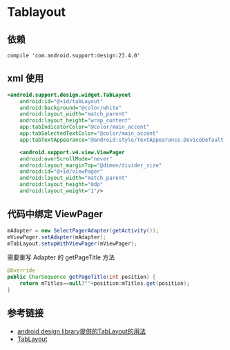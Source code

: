 # Tablayout

## 依赖
```
compile 'com.android.support:design:23.4.0'
```
## xml 使用
```xml
<android.support.design.widget.TabLayout
    android:id="@+id/tabLayout"
    android:background="@color/white"
    android:layout_width="match_parent"
    android:layout_height="wrap_content"
    app:tabIndicatorColor="@color/main_accent"
    app:tabSelectedTextColor="@color/main_accent"
    app:tabTextAppearance="@android:style/TextAppearance.DeviceDefault.Small"/>

    <android.support.v4.view.ViewPager
    android:overScrollMode="never"
    android:layout_marginTop="@dimen/divider_size"
    android:id="@+id/viewPager"
    android:layout_width="match_parent"
    android:layout_height="0dp"
    android:layout_weight="1"/>
```
## 代码中绑定 ViewPager
```java
mAdapter = new SelectPagerAdapter(getActivity());
mViewPager.setAdapter(mAdapter);
mTabLayout.setupWithViewPager(mViewPager);
```
需要重写 Adapter 的 getPageTitle 方法
```java
@Override
public CharSequence getPageTitle(int position) {
    return mTitles==null?""+position:mTitles.get(position);
}
```

## 参考链接
- [android design library提供的TabLayout的用法](https://segmentfault.com/a/1190000003500271)
- [TabLayout](https://developer.android.com/reference/android/support/design/widget/TabLayout.html#attr_android.support.design:tabGravity)
